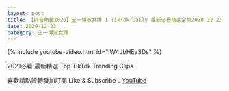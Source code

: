 ```yaml
---
layout: post
title: 【抖音熱搜2020】王一博淑女蹲 1 TikTok Daily 最新必看精選合集2020 12 23
date: 2020-12-23
category: 王一博淑女蹲
---
```


{% include youtube-video.html id="lW4JbHEa3Ds" %}

2021必看 最新精選 Top TikTok Trending Clips

喜歡請點贊轉發加訂閱 Like & Subscribe：[YouTube](https://www.youtube.com/channel/UCAoR7VcanIPd04uEq_GIylA/videos)

